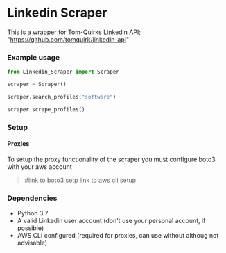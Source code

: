 # Linkedin Scraper

This is a wrapper for Tom-Quirks Linkedin API; "https://github.com/tomquirk/linkedin-api"

### Example usage

```python
from Linkedin_Scraper import Scraper

scraper = Scraper()

scraper.search_profiles("software")

scraper.scrape_profiles()
```

### Setup

#### Proxies

To setup the proxy functionality of the scraper you must configure boto3 with your aws account

> #link to boto3 setp
> link to aws cli setup


### Dependencies

- Python 3.7
- A valid Linkedin user account (don't use your personal account, if possible)
- AWS CLI configured (required for proxies, can use without althoug not advisable)
